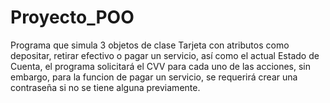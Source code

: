 # Proyecto_POO
Programa que simula 3 objetos de clase Tarjeta con atributos como depositar, retirar efectivo o pagar un servicio, así como el actual Estado de Cuenta, el programa solicitará el CVV para cada uno de las acciones, sin embargo, para la funcion de pagar un servicio, se requerirá crear una contraseña si no se tiene alguna previamente.
